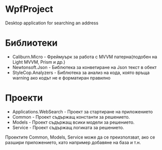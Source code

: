 # WpfProject
Desktop application for searching an address

# Библиотеки
* Caliburn.Micro - Фреймуърк за работа с MVVM патерна(подобен на Light MVVM, Prism и др.)
* Newtonsoft.Json - Библютека за конветиране на Json текст в обект
* StyleCop.Analyzers - Библютека за анализ на кода, която връща warning ако кодът не е форматиран правилно

# Проекти
* Applications.WebSearch - Проект за стартиране на приложението
* Common - Проект съдържащ константи за решението.
* Models - Проект съдържащ всики модели за решението. 
* Service - Проект съдържащ логиката за решението.

Проектите Common, Models, Service може да се преизползват, ако се разшири приложението, като например добавяне на база и т.н. 
